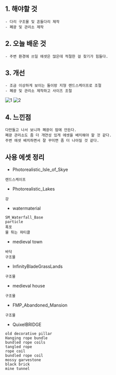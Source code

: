 ## 1. 해야할 것
```
- 다리 구조물 및 흔들다리 제작
- 폐광 및 관리소 제작
```

## 2. 오늘 배운 것
```
- 주변 환경에 쓰일 에셋은 많은데 적절한 걸 찾기가 힘들다.
```


## 3. 개선
```
- 조금 이상하게 보이는 돌이랑 지형 랜드스케이프로 조절
- 폐광 및 관리소 제작하고 사이즈 조절
```
![1](https://github.com/JM94Ent/TIL-WIL/assets/143363550/3b23fb92-5b16-44dd-a21e-3f59e01b1588)
![2](https://github.com/JM94Ent/TIL-WIL/assets/143363550/abe3dabf-e63d-482f-a6c3-d75dd9e70b74)

## 4. 느낀점
```
다만들고 나서 보니까 폐광이 맘에 안든다.
폐광 관리소도 좀 더 개연성 있게 에셋을 배치해야 할 것 같다.
주변 에셋 배치하면서 잘 꾸미면 좀 더 나아질 것 같다.
```


## 사용 에셋 정리

- Photorealistic_Isle_of_Skye
```
랜드스케이프
```
- Photorealistic_Lakes
```
강
```
- watermaterial
```
SM_Waterfall_Base
particle
폭포
물 튀는 파티클
```
- medieval town
```
바닥
구조물
```
- InfinityBladeGrassLands
```
구조물
```
- medieval house
```
구조물
```
- FMP_Abandoned_Mansion
```
구조물
```
- QuixelBRIDGE
```
old decorative pillar
Hanging rope bundle
bundled rope coils
tangled rope
rope coil
bundled rope coil
mossy garvestone
black brick
mine tunnel
```

